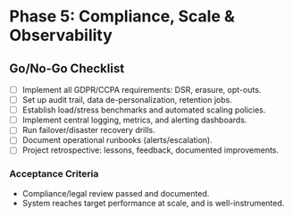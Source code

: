 # Phase 5: Compliance, Scale & Observability

## Go/No-Go Checklist

- [ ] Implement all GDPR/CCPA requirements: DSR, erasure, opt-outs.
- [ ] Set up audit trail, data de-personalization, retention jobs.
- [ ] Establish load/stress benchmarks and automated scaling policies.
- [ ] Implement central logging, metrics, and alerting dashboards.
- [ ] Run failover/disaster recovery drills.
- [ ] Document operational runbooks (alerts/escalation).
- [ ] Project retrospective: lessons, feedback, documented improvements.

### Acceptance Criteria
- Compliance/legal review passed and documented.
- System reaches target performance at scale, and is well-instrumented.
